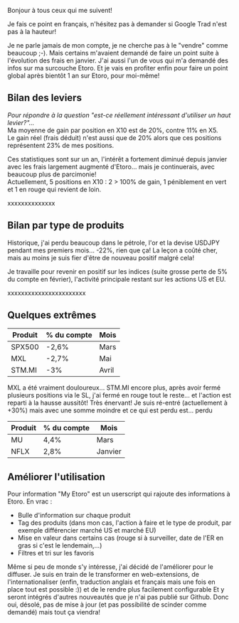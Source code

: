 
Bonjour à tous ceux qui me suivent! 

Je fais ce point en français, n'hésitez pas à demander si Google Trad n'est pas à la hauteur! 

Je ne parle jamais de mon compte, je ne cherche pas à le "vendre" comme beaucoup ;-). 
Mais certains m'avaient demandé de faire un point suite à l'évolution des frais en janvier.
J'ai aussi l'un de vous qui m'a demandé des infos sur ma surcouche Etoro. 
Et je vais en profiter enfin pour faire un point global après bientôt 1 an sur Etoro, pour  moi-même! 

## Bilan des leviers
_Pour répondre à la question "est-ce réellement intéressant d'utiliser un haut levier?"..._  
Ma moyenne de gain par position en X10 est de 20%, contre 11% en X5.  
Le gain réel (frais déduit) n'est aussi que de 20% alors que ces positions représentent 23% de mes positions.

Ces statistiques sont sur un an, l'intérêt a fortement diminué depuis janvier avec les frais largement augmenté d'Etoro... mais je continuerais, avec beaucoup plus de parcimonie!  
Actuellement, 5 positions en X10 : 2 > 100% de gain, 1 péniblement en vert et 1 en rouge qui revient de loin.

xxxxxxxxxxxxxx

<h2>Bilan par type de produits</h2>
Historique, j'ai perdu beaucoup dans le pétrole, l'or et la devise USDJPY pendant mes premiers mois... -22%, rien que ça! 
La leçon a coûté cher, mais au moins je suis fier d'être de nouveau positif malgré cela! 

Je travaille pour revenir en positif sur les indices (suite grosse perte de 5% du compte en février), l'activité principale restant sur les actions US et EU. 

xxxxxxxxxxxxxxxxxxxxxxx 

## Quelques extrêmes
Produit|% du compte|Mois
--|--|--
SPX500|-2,6%|Mars 
MXL|-2,7%|Mai 
STM.MI|-3%|Avril 

MXL a été vraiment douloureux... 
STM.MI encore plus, après avoir fermé plusieurs positions via le SL, j'ai fermé en rouge tout le reste... et l'action est reparti à la hausse aussitôt! Très énervant! Je suis ré-entré (actuellement à +30%) mais avec une somme moindre et ce qui est perdu est... perdu 

|Produit|% du compte|Mois| 
|--|--|--| 
|MU|4,4%|Mars
|NFLX|2,8%|Janvier

## Améliorer l'utilisation
Pour information "My Etoro" est un userscript qui rajoute des informations à Etoro.
En vrac :
* Bulle d'information sur chaque produit 
* Tag des produits (dans mon cas, l'action à faire et le type de produit, par exemple différencier marché US et marché EU)
* Mise en valeur dans certains cas (rouge si à surveiller, date de l'ER en gras si c'est le lendemain,...)
* Filtres et tri sur les favoris

Même si peu de monde s'y intéresse, j'ai décidé de l'améliorer pour le diffuser.
Je suis en train de le transformer en web-extensions, de l'internationaliser (enfin, traduction anglais et français mais une fois en place tout est possible :)) et de le rendre plus facilement configurable 
Et y seront intégrés d'autres nouveautés que je n'ai pas publié sur Github.
Donc oui, désolé, pas de mise à jour (et pas possibilité de scinder comme demandé) mais tout ça viendra!

